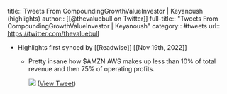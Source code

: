 title:: Tweets From CompoundingGrowthValueInvestor | Keyanoush (highlights)
author:: [[@thevaluebull on Twitter]]
full-title:: "Tweets From CompoundingGrowthValueInvestor | Keyanoush"
category:: #tweets
url:: https://twitter.com/thevaluebull

- Highlights first synced by [[Readwise]] [[Nov 19th, 2022]]
	- Pretty insane how $AMZN AWS makes up less than 10% of total revenue and then 75% of operating profits. 
	  
	  ![](https://pbs.twimg.com/media/FZZ0ZbkWAAIkYs9.jpg) ([View Tweet](https://twitter.com/thevaluebull/status/1555558876044562433))